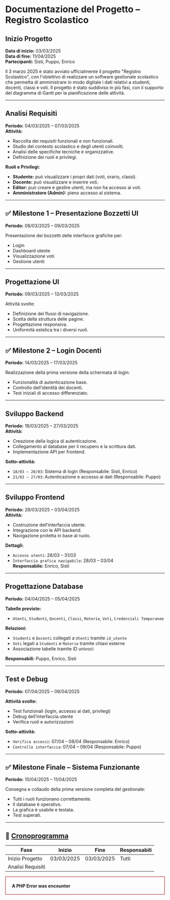 # Documentazione del Progetto – Registro Scolastico

## Inizio Progetto
**Data di inizio:** 03/03/2025  
**Data di fine:** 11/04/2025  
**Partecipanti:** Sisti, Puppo, Enrico

Il 3 marzo 2025 è stato avviato ufficialmente il progetto "Registro Scolastico", con l'obiettivo di realizzare un software gestionale scolastico che permetta di amministrare in modo digitale i dati relativi a studenti, docenti, classi e voti. Il progetto è stato suddiviso in più fasi, con il supporto del diagramma di Gantt per la pianificazione delle attività.

---

## Analisi Requisiti
**Periodo:** 04/03/2025 – 07/03/2025  
**Attività:**  
- Raccolta dei requisiti funzionali e non funzionali.
- Studio del contesto scolastico e degli utenti coinvolti.
- Analisi delle specifiche tecniche e organizzative.
- Definizione dei ruoli e privilegi.

**Ruoli e Privilegi:**
- **Studente:** può visualizzare i propri dati (voti, orario, classi).
- **Docente:** può visualizzare e inserire voti.
- **Editor:** può creare e gestire utenti, ma non ha accesso ai voti.
- **Amministratore (Admin):** pieno accesso al sistema.

---

## ✅ Milestone 1 – Presentazione Bozzetti UI
**Periodo:** 08/03/2025 – 09/03/2025

Presentazione dei bozzetti delle interfacce grafiche per:
- Login
- Dashboard utente
- Visualizzazione voti
- Gestione utenti

---

## Progettazione UI
**Periodo:** 09/03/2025 – 13/03/2025

Attività svolte:
- Definizione dei flussi di navigazione.
- Scelta della struttura delle pagine.
- Progettazione responsiva.
- Uniformità estetica tra i diversi ruoli.

---

## ✅ Milestone 2 – Login Docenti
**Periodo:** 14/03/2025 – 17/03/2025

Realizzazione della prima versione della schermata di login:
- Funzionalità di autenticazione base.
- Controllo dell’identità dei docenti.
- Test iniziali di accesso differenziato.

---

## Sviluppo Backend
**Periodo:** 18/03/2025 – 27/03/2025  
**Attività:**
- Creazione della logica di autenticazione.
- Collegamento al database per il recupero e la scrittura dati.
- Implementazione API per frontend.

**Sotto-attività:**
- `18/03 – 20/03`: Sistema di login (Responsabile: Sisti, Enrico)
- `21/03 – 27/03`: Autenticazione e accesso ai dati (Responsabile: Puppo)

---

## Sviluppo Frontend
**Periodo:** 28/03/2025 – 03/04/2025  
**Attività:**
- Costruzione dell’interfaccia utente.
- Integrazione con le API backend.
- Navigazione protetta in base al ruolo.

**Dettagli:**
- `Accesso utenti`: 28/03 – 31/03
- `Interfaccia grafica navigabile`: 28/03 – 03/04  
**Responsabile:** Enrico, Sisti

---

## Progettazione Database
**Periodo:** 04/04/2025 – 05/04/2025

**Tabelle previste:**
- `Utenti`, `Studenti`, `Docenti`, `Classi`, `Materie`, `Voti`, `Credenziali Temporanee`

**Relazioni:**
- `Studenti` e `Docenti` collegati a `Utenti` tramite `id_utente`
- `Voti` legati a `Studenti` e `Materie` tramite chiavi esterne
- Associazione tabelle tramite ID univoci

**Responsabili:** Puppo, Enrico, Sisti

---

## Test e Debug
**Periodo:** 07/04/2025 – 09/04/2025

**Attività svolte:**
- Test funzionali (login, accesso ai dati, privilegi)
- Debug dell’interfaccia utente
- Verifica ruoli e autorizzazioni

**Sotto-attività:**
- `Verifica accessi`: 07/04 – 08/04 (Responsabile: Enrico)
- `Controllo interfaccia`: 07/04 – 09/04 (Responsabile: Puppo)

---

## ✅ Milestone Finale – Sistema Funzionante
**Periodo:** 10/04/2025 – 11/04/2025

Consegna e collaudo della prima versione completa del gestionale:
- Tutti i ruoli funzionano correttamente.
- Il database è operativo.
- La grafica è usabile e testata.
- Test superati.

---

## 📅 [Cronoprogramma](https://www.treccani.it/vocabolario/cronoprogramma_(Neologismi)/) 

| Fase                           | Inizio      | Fine        | Responsabili              |
|-------------------------------|-------------|-------------|----------------------------|
| Inizio Progetto               | 03/03/2025  | 03/03/2025  | Tutti                      |
| Analisi Requisiti           
<div style="border:1px solid #990000;padding-left:20px;margin:0 0 10px 0;">

<h4>A PHP Error was encounter